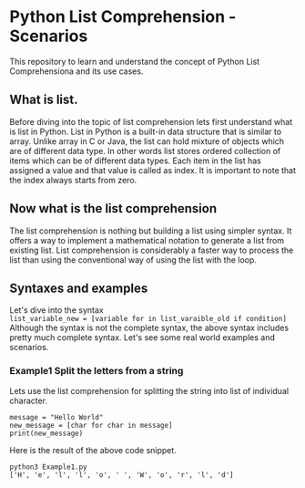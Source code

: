 # Python List Comprehension - Scenarios
This repository to learn and understand the concept of Python List Comprehensiona and its use cases.

## What is list.
Before diving into the topic of list comprehension lets first understand what is list in Python. List in Python is a built-in data structure that is similar to array. Unlike array in C or Java, the list can hold mixture of objects which are of different data type. In other words list stores ordered collection of items which can be of different data types. Each item in the list has assigned a value and that value is called as index. It is important to note that the index always starts from zero.

## Now what is the list comprehension
The list comprehension is nothing but building a list using simpler syntax. It offers a way to implement a mathematical notation to generate a list from existing list. List comprehension is considerably a faster way to process the list than using the conventional way of using the list with the loop.

## Syntaxes and examples
Let's dive into the syntax </br>
```list_variable_new = [variable for in list_varaible_old if condition]```<br> Although the syntax is not the complete syntax, the above syntax includes pretty much complete syntax. Let's see some real world examples and scenarios.

### Example1 Split the letters from a string
Lets use the list comprehension for splitting the string into list of individual character. <br>
``` 
message = "Hello World"
new_message = [char for char in message]
print(new_message)
```
Here is the result of the above code snippet.
``` 
python3 Example1.py
['H', 'e', 'l', 'l', 'o', ' ', 'W', 'o', 'r', 'l', 'd'] 
```
 
 